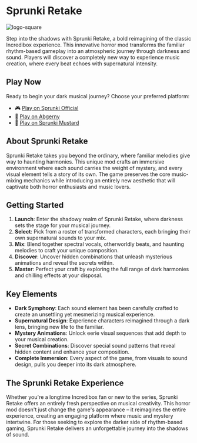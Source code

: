 # Sprunki Retake
![logo-square](https://github.com/user-attachments/assets/6e33b5dd-f331-445a-b225-31b4cb345c0c)

Step into the shadows with Sprunki Retake, a bold reimagining of the classic Incredibox experience. This innovative horror mod transforms the familiar rhythm-based gameplay into an atmospheric journey through darkness and sound. Players will discover a completely new way to experience music creation, where every beat echoes with supernatural intensity.

## Play Now
Ready to begin your dark musical journey? Choose your preferred platform:
- 🎮 [Play on Sprunki Official](https://sprunki-incredibox.org/game/sprunki-retake)
- 🎵 [Play on Abgerny](https://abgerny.org/game/sprunki-retake)
- 🎹 [Play on Sprunki Mustard](https://sprunkimustard.org/game/sprunki-retake)

## About Sprunki Retake
Sprunki Retake takes you beyond the ordinary, where familiar melodies give way to haunting harmonies. This unique mod crafts an immersive environment where each sound carries the weight of mystery, and every visual element tells a story of its own. The game preserves the core music-mixing mechanics while introducing an entirely new aesthetic that will captivate both horror enthusiasts and music lovers.

## Getting Started
1. **Launch**: Enter the shadowy realm of Sprunki Retake, where darkness sets the stage for your musical journey.
2. **Select**: Pick from a roster of transformed characters, each bringing their own supernatural sounds to your mix.
3. **Mix**: Blend together spectral vocals, otherworldly beats, and haunting melodies to craft your unique composition.
4. **Discover**: Uncover hidden combinations that unleash mysterious animations and reveal the secrets within.
5. **Master**: Perfect your craft by exploring the full range of dark harmonies and chilling effects at your disposal.

## Key Elements
- **Dark Symphony**: Each sound element has been carefully crafted to create an unsettling yet mesmerizing musical experience.
- **Supernatural Design**: Experience characters reimagined through a dark lens, bringing new life to the familiar.
- **Mystery Animations**: Unlock eerie visual sequences that add depth to your musical creation.
- **Secret Combinations**: Discover special sound patterns that reveal hidden content and enhance your composition.
- **Complete Immersion**: Every aspect of the game, from visuals to sound design, pulls you deeper into its dark atmosphere.

## The Sprunki Retake Experience
Whether you're a longtime Incredibox fan or new to the series, Sprunki Retake offers an entirely fresh perspective on musical creativity. This horror mod doesn't just change the game's appearance – it reimagines the entire experience, creating an engaging platform where music and mystery intertwine. For those seeking to explore the darker side of rhythm-based gaming, Sprunki Retake delivers an unforgettable journey into the shadows of sound.
